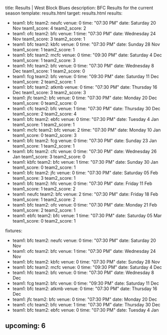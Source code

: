 title: Results | West Block Blues
description: BFC Results for the current season
template: results.html
target: results.html
results:
  - team1: bfc
    team2: neufc
    venue: 0
    time: "07:30 PM"
    date: Saturday 20 Nov
    team1_score: 4
    team2_score: 2
  - team1: ofc
    team2: bfc
    venue: 1
    time: "07:30 PM"
    date: Wednesday 24 Nov
    team1_score: 3
    team2_score: 1
  - team1: bfc
    team2: kbfc
    venue: 0
    time: "07:30 PM"
    date: Sunday 28 Nov
    team1_score: 1
    team2_score: 1
  - team1: bfc
    team2: mcfc
    venue: 0
    time: "09:30 PM"
    date: Saturday 4 Dec
    team1_score: 1
    team2_score: 3
  - team1: hfc
    team2: bfc
    venue: 0
    time: "07:30 PM"
    date: Wednesday 8 Dec
    team1_score: 1
    team2_score: 0
  - team1: fcg
    team2: bfc
    venue: 0
    time: "09:30 PM"
    date: Saturday 11 Dec
    team1_score: 2
    team2_score: 1
  - team1: bfc
    team2: atkmb
    venue: 0
    time: "07:30 PM"
    date: Thursday 16 Dec
    team1_score: 3
    team2_score: 3
  - team1: jfc
    team2: bfc
    venue: 0
    time: "07:30 PM"
    date: Monday 20 Dec
    team1_score: 0
    team2_score: 0
  - team1: cfc
    team2: bfc
    venue: 1
    time: "07:30 PM"
    date: Thursday 30 Dec
    team1_score: 2
    team2_score: 4
  - team1: bfc
    team2: ebfc
    venue: 0
    time: "07:30 PM"
    date: Tuesday 4 Jan
    team1_score: 1
    team2_score: 1
  - team1: mcfc
    team2: bfc
    venue: 2
    time: "07:30 PM"
    date: Monday 10 Jan
    team1_score: 0
    team2_score: 3
  - team1: bfc
    team2: fcg
    venue: 0
    time: "07:30 PM"
    date: Sunday 23 Jan
    team1_score: 1
    team2_score: 1
  - team1: bfc
    team2: cfc
    venue: 0
    time: "07:30 PM"
    date: Wednesday 26 Jan
    team1_score: 3
    team2_score: 0
  - team1: kbfc
    team2: bfc
    venue: 1
    time: "07:30 PM"
    date: Sunday 30 Jan
    team1_score: 0
    team2_score: 1
  - team1: bfc
    team2: jfc
    venue: 0
    time: "07:30 PM"
    date: Saturday 05 Feb
    team1_score: 3
    team2_score: 1
  - team1: bfc
    team2: hfc
    venue: 0
    time: "07:30 PM"
    date: Friday 11 Feb
    team1_score: 1
    team2_score: 2
  - team1: neufc
    team2: bfc
    venue: 2
    time: "07:30 PM"
    date: Friday 18 Feb
    team1_score: 1
    team2_score: 2
  - team1: bfc
    team2: ofc
    venue: 0
    time: "07:30 PM"
    date: Monday 21 Feb
    team1_score: 2
    team2_score: 1
  - team1: ebfc
    team2: bfc
    venue: 1
    time: "07:30 PM"
    date: Saturday 05 Mar
    team1_score: 0
    team2_score: 1
       
fixtures:
  - team1: bfc
    team2: neufc
    venue: 0
    time: "07:30 PM"
    date: Saturday 20 Nov
  - team1: ofc
    team2: bfc
    venue: 1
    time: "07:30 PM"
    date: Wednesday 24 Nov
  - team1: bfc
    team2: kbfc
    venue: 0
    time: "07:30 PM"
    date: Sunday 28 Nov
  - team1: bfc
    team2: mcfc
    venue: 0
    time: "09:30 PM"
    date: Saturday 4 Dec
  - team1: hfc
    team2: bfc
    venue: 0
    time: "07:30 PM"
    date: Wednesday 8 Dec
  - team1: fcg
    team2: bfc
    venue: 0
    time: "09:30 PM"
    date: Saturday 11 Dec
  - team1: bfc
    team2: atkmb
    venue: 0
    time: "07:30 PM"
    date: Thursday 16 Dec
  - team1: jfc
    team2: bfc
    venue: 0
    time: "07:30 PM"
    date: Monday 20 Dec
  - team1: cfc
    team2: bfc
    venue: 1
    time: "07:30 PM"
    date: Thursday 30 Dec
  - team1: bfc
    team2: ebfc
    venue: 0
    time: "07:30 PM"
    date: Tuesday 4 Jan
  
    
upcoming: 6         
---


